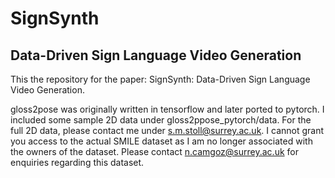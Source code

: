 # SignSynth
## Data-Driven Sign Language Video Generation

This the repository for the paper: SignSynth: Data-Driven Sign Language Video Generation. 

gloss2pose was originally written in tensorflow and later ported to pytorch. I included some sample 2D data under gloss2ppose_pytorch/data. For the full 2D data, please contact me under s.m.stoll@surrey.ac.uk. I cannot grant you access to the actual SMILE dataset as I am no longer associated with the owners of the dataset. Please contact n.camgoz@surrey.ac.uk for enquiries regarding this dataset. 
